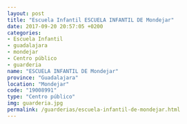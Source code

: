 ```yaml
---
layout: post
title: "Escuela Infantil ESCUELA INFANTIL DE Mondejar"
date: 2017-09-20 20:57:05 +0200
categories:
- Escuela Infantil
- guadalajara
- mondejar
- Centro público
- guarderia
name: "ESCUELA INFANTIL DE Mondejar"
province: "Guadalajara"
location: "Mondejar"
code: "19008991"
type: "Centro público"
img: guarderia.jpg
permalink: /guarderias/escuela-infantil-de-mondejar.html
---
```

